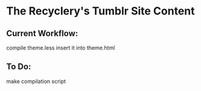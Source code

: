 # The Recyclery's Tumblr Site Content

## Current Workflow:
compile theme.less
insert it into theme.html

## To Do:
make compilation script
